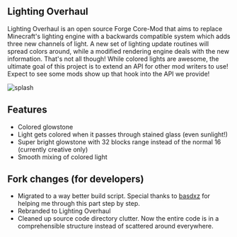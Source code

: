 ## Lighting Overhaul
Lighting Overhaul is an open source Forge Core-Mod that aims to replace Minecraft's lighting engine with a backwards compatible system which adds three new channels of light.  A new set of lighting update routines will spread colors around, while a modified rendering engine deals with the new information.  That's not all though!  While colored lights are awesome, the ultimate goal of this project is to extend an API for other mod writers to use!  Expect to see some mods show up that hook into the API we provide!

![splash](http://i.imgur.com/JszmQ0h.png "Minecraft Forge 1.7.10")

## Features
- Colored glowstone
- Light gets colored when it passes through stained glass (even sunlight!)
- Super bright glowstone with 32 blocks range instead of the normal 16 (currently creative only)
- Smooth mixing of colored light

## Fork changes (for developers)
- Migrated to a way better build script. Special thanks to [basdxz](https://github.com/basdxz) for helping me through this part step by step.
- Rebranded to Lighting Overhaul
- Cleaned up source code directory clutter. Now the entire code is in a comprehensible structure instead of scattered around everywhere.
